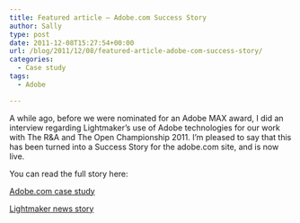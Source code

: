 ```yaml
---
title: Featured article – Adobe.com Success Story
author: Sally
type: post
date: 2011-12-08T15:27:54+00:00
url: /blog/2011/12/08/featured-article-adobe-com-success-story/
categories:
  - Case study
tags:
  - Adobe

---
```

A while ago, before we were nominated for an Adobe MAX award, I did an interview regarding Lightmaker&#8217;s use of Adobe technologies for our work with The R&A and The Open Championship 2011. I&#8217;m pleased to say that this has been turned into a Success Story for the adobe.com site, and is now live.

You can read the full story here:
  
<a href="http://www.adobe.com/cfusion/showcase/index.cfm?event=casestudydetail&casestudyid=1691407" target="_blank">Adobe.com case study</a>

<a href="http://www.lightmaker.com/#!/portfolio/lightmaker-an-adobe-success-story/" target="_blank">Lightmaker news story</a>